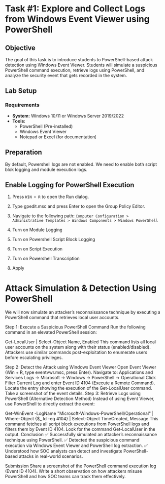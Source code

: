 # Task #1: Explore and Collect Logs from Windows Event Viewer using PowerShell

## Objective

The goal of this task is to introduce students to PowerShell-based attack detection using Windows Event Viewer. Students will simulate a suspicious PowerShell command execution, retrieve logs using PowerShell, and analyze the security event that gets recorded in the system.

## Lab Setup
### Requirements
- **System:** Windows 10/11 or Windows Server 2019/2022
- **Tools:**
   - PowerShell (Pre-installed)
   - Windows Event Viewer
   - Notepad or Excel (for documentation)

## Preparation
By default, Powershell logs are not enabled. We need to enable both script blok logging and module execution logs.

## Enable Logging for PowerShell Execution
1. Press `WIN + R` to open the Run dialog.
2. Type gpedit.msc and press Enter to open the Group Policy Editor.
3. Navigate to the following path: `Computer Configuration > Administrative Templates > Windows Components > Windows PowerShell`

4. Turn on Module Logging
5. Turn on Powershell Script Block Logging
6. Turn on Script Execution
7. Turn on Powershell Transcription
8. Apply

# Attack Simulation & Detection Using PowerShell
We will now simulate an attacker’s reconnaissance technique by executing a PowerShell command that retrieves local user accounts.

Step 1: Execute a Suspicious PowerShell Command
Run the following command in an elevated PowerShell session:

Get-LocalUser | Select-Object Name, Enabled
This command lists all local user accounts on the system along with their status (enabled/disabled). Attackers use similar commands post-exploitation to enumerate users before escalating privileges.

Step 2: Detect the Attack using Windows Event Viewer
Open Event Viewer (Win + R, type eventvwr.msc, press Enter).
Navigate to:
Applications and Services Logs → Microsoft → Windows → PowerShell → Operational
Click Filter Current Log and enter Event ID 4104 (Execute a Remote Command).
Locate the entry showing the execution of the Get-LocalUser command.
Take a screenshot of the event details.
Step 3: Retrieve Logs using PowerShell (Alternative Detection Method)
Instead of using Event Viewer, use PowerShell to directly extract the event:

Get-WinEvent -LogName "Microsoft-Windows-PowerShell/Operational" | Where-Object {$_.Id -eq 4104} | Select-Object TimeCreated, Message
This command fetches all script block executions from PowerShell logs and filters them by Event ID 4104.
Look for the command Get-LocalUser in the output.
Conclusion
✅ Successfully simulated an attacker’s reconnaissance technique using PowerShell.
✅ Detected the suspicious command execution via Windows Event Viewer and PowerShell log extraction.
✅ Understood how SOC analysts can detect and investigate PowerShell-based attacks in real-world scenarios.

Submission
Share a screenshot of the PowerShell command execution log (Event ID 4104).
Write a short observation on how attackers misuse PowerShell and how SOC teams can track them effectively.
